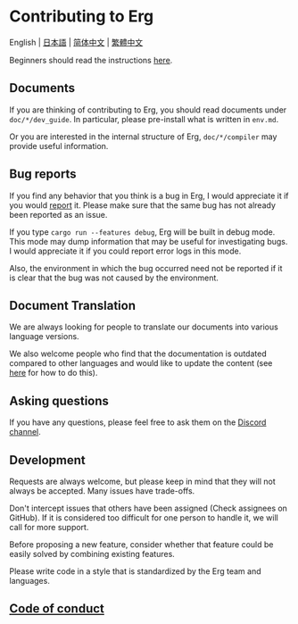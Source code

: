 # Contributing to Erg

English | <a href='./doc/CONTRIBUTING/CONTRIBUTING_JA.md'>日本語</a> | <a href='./doc/CONTRIBUTING/CONTRIBUTING_zh-CN.md'>简体中文</a> | <a href='./doc/CONTRIBUTING/CONTRIBUTING_zh-TW.md'>繁體中文</a>

Beginners should read the instructions [here](https://github.com/erg-lang/erg/issues/31#issuecomment-1217505198).

## Documents

If you are thinking of contributing to Erg, you should read documents under `doc/*/dev_guide`. In particular, please pre-install what is written in `env.md`.

Or you are interested in the internal structure of Erg, `doc/*/compiler` may provide useful information.

## Bug reports

If you find any behavior that you think is a bug in Erg, I would appreciate it if you would [report](https://github.com/erg-lang/erg/issues/new/choose) it. Please make sure that the same bug has not already been reported as an issue.

If you type `cargo run --features debug`, Erg will be built in debug mode. This mode may dump information that may be useful for investigating bugs. I would appreciate it if you could report error logs in this mode.

Also, the environment in which the bug occurred need not be reported if it is clear that the bug was not caused by the environment.

## Document Translation

We are always looking for people to translate our documents into various language versions.

We also welcome people who find that the documentation is outdated compared to other languages and would like to update the content (see [here](https://github.com/erg-lang/erg/issues/48#issuecomment-1218247362) for how to do this).

## Asking questions

If you have any questions, please feel free to ask them on the [Discord channel](https://discord.gg/zfAAUbgGr4).

## Development

Requests are always welcome, but please keep in mind that they will not always be accepted. Many issues have trade-offs.

Don't intercept issues that others have been assigned (Check assignees on GitHub). If it is considered too difficult for one person to handle it, we will call for more support.

Before proposing a new feature, consider whether that feature could be easily solved by combining existing features.

Please write code in a style that is standardized by the Erg team and languages.

## [Code of conduct](./CODE_OF_CONDUCT.md)
